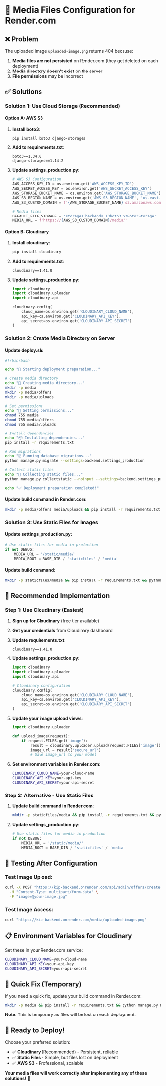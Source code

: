 # 📁 Media Files Configuration for Render.com

## ❌ **Problem**
The uploaded image `uploaded-image.png` returns 404 because:
1. **Media files are not persisted** on Render.com (they get deleted on each deployment)
2. **Media directory doesn't exist** on the server
3. **File permissions** may be incorrect

## ✅ **Solutions**

### **Solution 1: Use Cloud Storage (Recommended)**

#### **Option A: AWS S3**
1. **Install boto3**:
   ```bash
   pip install boto3 django-storages
   ```

2. **Add to requirements.txt**:
   ```
   boto3==1.34.0
   django-storages==1.14.2
   ```

3. **Update settings_production.py**:
   ```python
   # AWS S3 Configuration
   AWS_ACCESS_KEY_ID = os.environ.get('AWS_ACCESS_KEY_ID')
   AWS_SECRET_ACCESS_KEY = os.environ.get('AWS_SECRET_ACCESS_KEY')
   AWS_STORAGE_BUCKET_NAME = os.environ.get('AWS_STORAGE_BUCKET_NAME')
   AWS_S3_REGION_NAME = os.environ.get('AWS_S3_REGION_NAME', 'us-east-1')
   AWS_S3_CUSTOM_DOMAIN = f'{AWS_STORAGE_BUCKET_NAME}.s3.amazonaws.com'
   
   # Media files
   DEFAULT_FILE_STORAGE = 'storages.backends.s3boto3.S3Boto3Storage'
   MEDIA_URL = f'https://{AWS_S3_CUSTOM_DOMAIN}/media/'
   ```

#### **Option B: Cloudinary**
1. **Install cloudinary**:
   ```bash
   pip install cloudinary
   ```

2. **Add to requirements.txt**:
   ```
   cloudinary==1.41.0
   ```

3. **Update settings_production.py**:
   ```python
   import cloudinary
   import cloudinary.uploader
   import cloudinary.api
   
   cloudinary.config(
       cloud_name=os.environ.get('CLOUDINARY_CLOUD_NAME'),
       api_key=os.environ.get('CLOUDINARY_API_KEY'),
       api_secret=os.environ.get('CLOUDINARY_API_SECRET')
   )
   ```

### **Solution 2: Create Media Directory on Server**

#### **Update deploy.sh**:
```bash
#!/bin/bash

echo "🚀 Starting deployment preparation..."

# Create media directory
echo "📁 Creating media directory..."
mkdir -p media
mkdir -p media/offers
mkdir -p media/uploads

# Set permissions
echo "🔐 Setting permissions..."
chmod 755 media
chmod 755 media/offers
chmod 755 media/uploads

# Install dependencies
echo "📦 Installing dependencies..."
pip install -r requirements.txt

# Run migrations
echo "🗄️ Running database migrations..."
python manage.py migrate --settings=backend.settings_production

# Collect static files
echo "📄 Collecting static files..."
python manage.py collectstatic --noinput --settings=backend.settings_production

echo "✅ Deployment preparation completed!"
```

#### **Update build command in Render.com**:
```bash
mkdir -p media/offers media/uploads && pip install -r requirements.txt && python manage.py migrate --settings=backend.settings_production && python manage.py collectstatic --noinput --settings=backend.settings_production
```

### **Solution 3: Use Static Files for Images**

#### **Update settings_production.py**:
```python
# Use static files for media in production
if not DEBUG:
    MEDIA_URL = '/static/media/'
    MEDIA_ROOT = BASE_DIR / 'staticfiles' / 'media'
```

#### **Update build command**:
```bash
mkdir -p staticfiles/media && pip install -r requirements.txt && python manage.py migrate --settings=backend.settings_production && python manage.py collectstatic --noinput --settings=backend.settings_production
```

## 🚀 **Recommended Implementation**

### **Step 1: Use Cloudinary (Easiest)**

1. **Sign up for Cloudinary** (free tier available)
2. **Get your credentials** from Cloudinary dashboard
3. **Update requirements.txt**:
   ```
   cloudinary==1.41.0
   ```

4. **Update settings_production.py**:
   ```python
   import cloudinary
   import cloudinary.uploader
   import cloudinary.api
   
   # Cloudinary configuration
   cloudinary.config(
       cloud_name=os.environ.get('CLOUDINARY_CLOUD_NAME'),
       api_key=os.environ.get('CLOUDINARY_API_KEY'),
       api_secret=os.environ.get('CLOUDINARY_API_SECRET')
   )
   ```

5. **Update your image upload views**:
   ```python
   import cloudinary.uploader
   
   def upload_image(request):
       if request.FILES.get('image'):
           result = cloudinary.uploader.upload(request.FILES['image'])
           image_url = result['secure_url']
           # Save image_url to your model
   ```

6. **Set environment variables in Render.com**:
   ```bash
   CLOUDINARY_CLOUD_NAME=your-cloud-name
   CLOUDINARY_API_KEY=your-api-key
   CLOUDINARY_API_SECRET=your-api-secret
   ```

### **Step 2: Alternative - Use Static Files**

1. **Update build command in Render.com**:
   ```bash
   mkdir -p staticfiles/media && pip install -r requirements.txt && python manage.py migrate --settings=backend.settings_production && python manage.py collectstatic --noinput --settings=backend.settings_production
   ```

2. **Update settings_production.py**:
   ```python
   # Use static files for media in production
   if not DEBUG:
       MEDIA_URL = '/static/media/'
       MEDIA_ROOT = BASE_DIR / 'staticfiles' / 'media'
   ```

## 🧪 **Testing After Configuration**

### **Test Image Upload**:
```bash
curl -X POST "https://kip-backend.onrender.com/api/admin/offers/create-image/" \
  -H "Content-Type: multipart/form-data" \
  -F "image=@your-image.jpg"
```

### **Test Image Access**:
```bash
curl "https://kip-backend.onrender.com/media/uploaded-image.png"
```

## 📋 **Environment Variables for Cloudinary**

Set these in your Render.com service:
```bash
CLOUDINARY_CLOUD_NAME=your-cloud-name
CLOUDINARY_API_KEY=your-api-key
CLOUDINARY_API_SECRET=your-api-secret
```

## 🎯 **Quick Fix (Temporary)**

If you need a quick fix, update your build command in Render.com:
```bash
mkdir -p media && pip install -r requirements.txt && python manage.py migrate --settings=backend.settings_production && python manage.py collectstatic --noinput --settings=backend.settings_production
```

**Note**: This is temporary as files will be lost on each deployment.

## 🚀 **Ready to Deploy!**

Choose your preferred solution:
- ✅ **Cloudinary** (Recommended) - Persistent, reliable
- ✅ **Static Files** - Simple, but files lost on deployment
- ✅ **AWS S3** - Professional, scalable

**Your media files will work correctly after implementing any of these solutions!** 🎯
